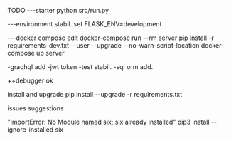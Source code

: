 TODO
---starter 
python src/run.py

---environment stabil. 
set FLASK_ENV=development 

---docker compose edit
docker-compose run --rm server pip install -r requirements-dev.txt --user --upgrade --no-warn-script-location
docker-compose up server

-graqhql add
-jwt token 
-test stabil. 
-sql orm add. 

++debugger ok


install and upgrade 
pip install --upgrade -r requirements.txt


issues suggestions

"ImportError: No Module named six; six already installed"
pip3  install --ignore-installed six